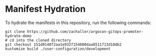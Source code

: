 # Manifest Hydration

To hydrate the manifests in this repository, run the following commands:

```shell
git clone https://github.com/zachaller/argocon-gitops-promoter-hydrate-demo
# cd into the cloned directory
git checkout 151d014072aa1e932f154600daa8511713d10db2
kustomize build ./user-configuration/development
```
